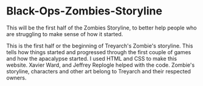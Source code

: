 # Black-Ops-Zombies-Storyline
This will be the first half of the Zombies Storyline, to better help people who are struggling to make sense of how it started. 

This is the first half or the beginning of Treyarch's Zombie's storyline. This tells how things started and progressed through the first couple of games 
and how the apacalypse started. 
I used HTML and CSS to make this website. 
Xavier Ward, and Jeffrey Replogle helped with the code. 
Zombie's storyline, characters and other art belong to Treyarch and their respected owners. 
